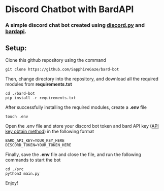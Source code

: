 # Discord Chatbot with BardAPI
### A simple discord chat bot created using [discord.py](https://github.com/Rapptz/discord.py) and [bardapi](https://github.com/dsdanielpark/Bard-API).

## Setup:
Clone this github repository using the command
~~~
git clone https://github.com/SapphireGaze/bard-bot
~~~
Then, change directory into the repository, and download all the required modules from **requirements.txt**
~~~
cd ./bard-bot
pip install -r requirements.txt
~~~
After successfully installing the required modules,
create a **.env** file 
~~~
touch .env
~~~
Open the .env file and store your discord bot token and bard API key ([API key obtain method](https://github.com/dsdanielpark/Bard-API/blob/main/README.md)) in the following format
~~~
BARD_API_KEY=YOUR_KEY_HERE
DISCORD_TOKEN=YOUR_TOKEN_HERE
~~~
Finally, save the **.env** file and close the file, and run the following commands to start the bot
~~~
cd ./src
python3 main.py
~~~
Enjoy!